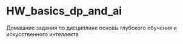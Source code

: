 ﻿# HW_basics_dp_and_ai
Домашние задания по дисциплине основы глубокого обучения и искусственного интеллекта

